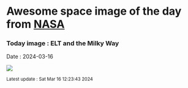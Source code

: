 
# Awesome space image of the day from [NASA](https://api.nasa.gov/)

### Today image : ELT and the Milky Way
Date : 2024-03-16

![](https://apod.nasa.gov/apod/image/2403/ELT_2024-03-13_1024.jpg)

<small>Latest update : Sat Mar 16 12:23:43 2024</small>
        